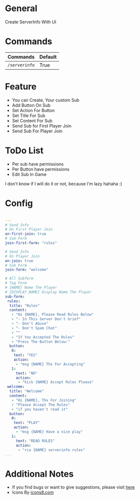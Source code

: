 # General

Create ServerInfo With UI

# Commands

Commands | Default
--- | ---
`/serverinfo` | True

# Feature
- You can Create, Your custom Sub
- Add Button On Sub
- Set Action For Button
- Set Title For Sub
- Set Content For Sub
- Send Sub for First Player Join
- Send Sub For Player Join

# ToDo List
- Per sub have permissions
- Per Button have permissions
- Edit Sub In Game

I don't know if I will do it or not, because I'm lazy hahaha :)

# Config

``` YAML

---
# Send Info 
# On First Player Join
on-first-join: true
# Sub Form
join-first-form: "rules"

# Send Info
# On Player Join
on-join: true
# Sub Form
join-form: "welcome"

# All Subform
# Tag Form
# {NAME} Name The Player
# {DISPLAY_NAME} Display Name The Player
sub-form:
 rules:
  title: "Rules"
  content:
   - "Hi {NAME}, Please Read Rules Below"
   - "- In This Server Don't Grief"
   - "- Don't Abuse"
   - "- Don't Spam Chat"
   - ""
   - "If You Accepted The Rules"
   - "Press The Button Below:"
  button:
   0:
    text: "YES"
    action:
     - "msg {NAME} Thx For Accepting"
   1:
     text: "NO"
     action:
      - "kick {NAME} Accept Rules Please"
 welcome:
  title: "Welcome"
  content:
   - "Hi {NAME}, Thx For Joining"
   - "Please Accept The Rules"
   - "if you haven't read it"
  button:
   0:
    text: "PLAY"
    action:
     - "msg {NAME} Have a nice play"
   1:
     text: "READ RULES"
     action:
      - "rca {NAME} serverinfo rules"
...
```

# Additional Notes

- If you find bugs or want to give suggestions, please visit [here](https://github.com/MulqiGaming64/ServerInfo/issues)
- Icons By [icons8.com](https://icons8.com)
